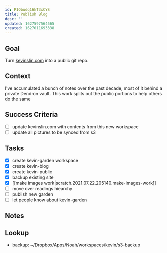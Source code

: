 ```yaml
---
id: P1Qbudq16kT3xCYS
title: Publish Blog
desc: ''
updated: 1627597564665
created: 1627011693338
---
```



## Goal
<!-- What are you trying to accomplish -->

Turn [kevinslin.com](https://kevinslin.com) into a public git repo.

## Context
<!-- Background information -->

I've accumulated a bunch of notes over the past decade, most of it behind a private Dendron vault. This work splits out the public portions to help others do the same

## Success Criteria
<!-- milestones for this project -->
- [ ] update kevinslin.com with contents from this new workspace
- [ ] update all pictures to be synced from s3

## Tasks
<!-- use this space to track current tasks. alternatively, you can also link to your daily journal note -->
- [x] create kevin-garden workspace
- [x] create kevin-blog
- [x] create kevin-public
- [x] backup existing site
- [x] [[make images work|scratch.2021.07.22.205140.make-images-work]]
- [ ] move over readings hiearchy
- [ ] publish new garden
- [ ] let people know about kevin-garden

## Notes
<!-- use this space for arbitrary notes -->

## Lookup
<!-- relevant prior work or resources -->
- backup: ~/Dropbox/Apps/Noah/workspaces/kevin/s3-backup

